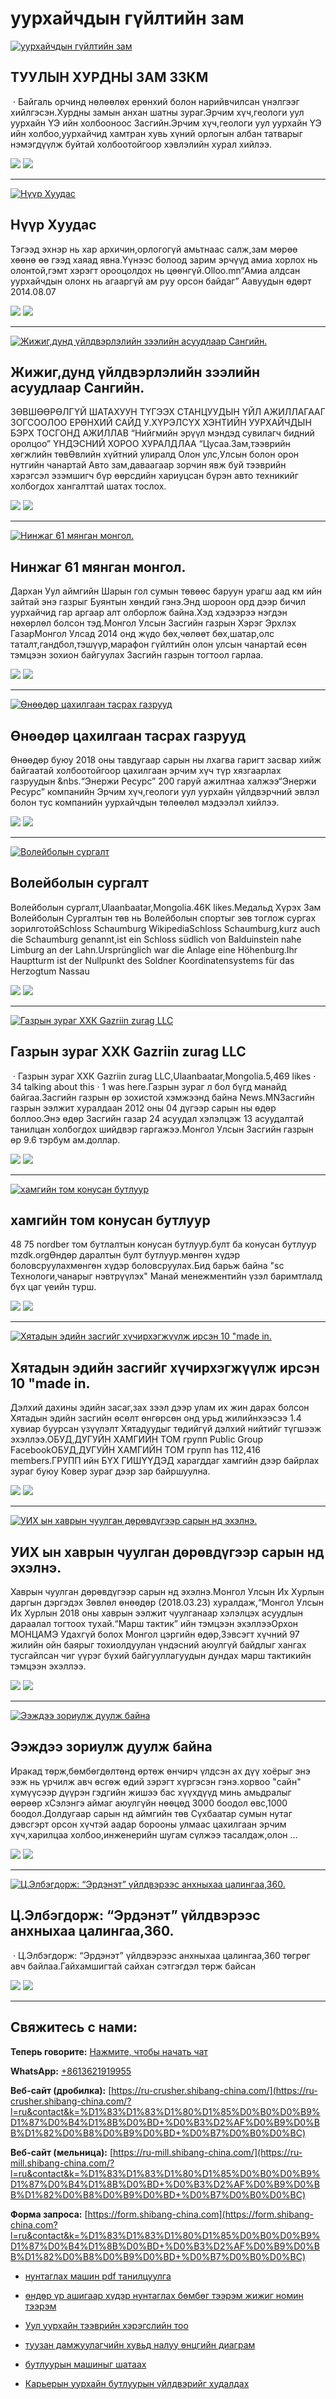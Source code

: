# уурхайчдын гүйлтийн зам

<a href="https://swt.shibang-china.com/?l=ru&img&k=%D1%83%D1%83%D1%80%D1%85%D0%B0%D0%B9%D1%87%D0%B4%D1%8B%D0%BD+%D0%B3%D2%AF%D0%B9%D0%BB%D1%82%D0%B8%D0%B9%D0%BD+%D0%B7%D0%B0%D0%BC" target="_blank">![уурхайчдын гүйлтийн зам](http://static.shibang-china.com/all-800x300/438.jpg)</a>

## ТУУЛЫН ХУРДНЫ ЗАМ 33КМ
&nbsp;&#0183;&#32;Байгаль орчинд нөлөөлөх ерөнхий болон нарийвчилсан үнэлгээг хийлгэсэн.Хурдны замын анхан шатны зураг.Эрчим хүч,геологи уул уурхайн ҮЭ ийн холбооноос Засгийн.Эрчим хүч,геологи уул уурхайн ҮЭ ийн холбоо,уурхайчид хамтран хувь хүний орлогын албан татварыг нэмэгдүүлж буйтай холбоотойгоор хэвлэлийн хурал хийлээ.


<a href="https://whatsapp.shibangsoft.com/WhatsApp.php" target="_blank" title="WhatsApp">![](http://static.shibang-china.com/icon/whatsapp.png)</a> <a href="https://swt.shibang-china.com/?l=ru&icon&k=%D1%83%D1%83%D1%80%D1%85%D0%B0%D0%B9%D1%87%D0%B4%D1%8B%D0%BD+%D0%B3%D2%AF%D0%B9%D0%BB%D1%82%D0%B8%D0%B9%D0%BD+%D0%B7%D0%B0%D0%BC" target="_blank">![](http://static.shibang-china.com/icon/chat-ru.png)</a>

---

<a href="https://swt.shibang-china.com/?l=ru&img&k=%D1%83%D1%83%D1%80%D1%85%D0%B0%D0%B9%D1%87%D0%B4%D1%8B%D0%BD+%D0%B3%D2%AF%D0%B9%D0%BB%D1%82%D0%B8%D0%B9%D0%BD+%D0%B7%D0%B0%D0%BC" target="_blank">![Нүүр Хуудас](http://static.shibang-china.com/all-800x300/1020.jpg)</a>

## Нүүр Хуудас
Тэгээд эхнэр нь хар архичин,орлогогүй амьтнаас салж,зам мөрөө хөөнө өө гээд хаяад явна.Үүнээс болоод зарим эрчүүд амиа хорлох нь олонтой,гэмт хэрэгт орооцолдох нь цөөнгүй.Olloo.mn“Амиа алдсан уурхайчдын олонх нь агааргүй ам руу орсон байдаг” Аавуудын өдөрт 2014.08.07


<a href="https://whatsapp.shibangsoft.com/WhatsApp.php" target="_blank" title="WhatsApp">![](http://static.shibang-china.com/icon/whatsapp.png)</a> <a href="https://swt.shibang-china.com/?l=ru&icon&k=%D1%83%D1%83%D1%80%D1%85%D0%B0%D0%B9%D1%87%D0%B4%D1%8B%D0%BD+%D0%B3%D2%AF%D0%B9%D0%BB%D1%82%D0%B8%D0%B9%D0%BD+%D0%B7%D0%B0%D0%BC" target="_blank">![](http://static.shibang-china.com/icon/chat-ru.png)</a>

---

<a href="https://swt.shibang-china.com/?l=ru&img&k=%D1%83%D1%83%D1%80%D1%85%D0%B0%D0%B9%D1%87%D0%B4%D1%8B%D0%BD+%D0%B3%D2%AF%D0%B9%D0%BB%D1%82%D0%B8%D0%B9%D0%BD+%D0%B7%D0%B0%D0%BC" target="_blank">![Жижиг,дунд үйлдвэрлэлийн зээлийн асуудлаар Сангийн.](http://static.shibang-china.com/all-800x300/1332.jpg)</a>

## Жижиг,дунд үйлдвэрлэлийн зээлийн асуудлаар Сангийн.
ЗӨВШӨӨРӨЛГҮЙ ШАТАХУУН ТҮГЭЭХ СТАНЦУУДЫН ҮЙЛ АЖИЛЛАГААГ ЗОГСООЛОО ЕРӨНХИЙ САЙД У.ХҮРЭЛСҮХ ХЭНТИЙН УУРХАЙЧДЫН БЭРХ ТОСГОНД АЖИЛЛАВ “Нийгмийн эрүүл мэндэд сувилагч бидний оролцоо” ҮНДЭСНИЙ ХОРОО ХУРАЛДЛАА “Цусаа.Зам,тээврийн хөгжлийн төвӨвлийн хүйтний улиралд Олон улс,Улсын болон орон нутгийн чанартай Авто зам,даваагаар зорчин явж буй тээврийн хэрэгсэл эзэмшигч бүр өөрсдийн хариуцсан бүрэн авто техникийг холбогдох хангалттай шатах тослох.


<a href="https://whatsapp.shibangsoft.com/WhatsApp.php" target="_blank" title="WhatsApp">![](http://static.shibang-china.com/icon/whatsapp.png)</a> <a href="https://swt.shibang-china.com/?l=ru&icon&k=%D1%83%D1%83%D1%80%D1%85%D0%B0%D0%B9%D1%87%D0%B4%D1%8B%D0%BD+%D0%B3%D2%AF%D0%B9%D0%BB%D1%82%D0%B8%D0%B9%D0%BD+%D0%B7%D0%B0%D0%BC" target="_blank">![](http://static.shibang-china.com/icon/chat-ru.png)</a>

---

<a href="https://swt.shibang-china.com/?l=ru&img&k=%D1%83%D1%83%D1%80%D1%85%D0%B0%D0%B9%D1%87%D0%B4%D1%8B%D0%BD+%D0%B3%D2%AF%D0%B9%D0%BB%D1%82%D0%B8%D0%B9%D0%BD+%D0%B7%D0%B0%D0%BC" target="_blank">![Нинжаг 61 мянган монгол.](http://static.shibang-china.com/all-800x300/1404.jpg)</a>

## Нинжаг 61 мянган монгол.
Дархан Уул аймгийн Шарын гол сумын төвөөс баруун урагш аад км ийн зайтай энэ газрыг Буянтын хөндий гэнэ.Энд шороон орд дээр бичил уурхайчид гар аргаар алт олборлож байна.Хэд хэдээрээ нэгдэн нөхөрлөл болсон тэд.Монгол Улсын Засгийн газрын Хэрэг Эрхлэх ГазарМонгол Улсад 2014 онд жүдо бөх,чөлөөт бөх,шатар,олс таталт,гандбол,тэшүүр,марафон гүйлтийн олон улсын чанартай есөн тэмцээн зохион байгуулах Засгийн газрын тогтоол гарлаа.


<a href="https://whatsapp.shibangsoft.com/WhatsApp.php" target="_blank" title="WhatsApp">![](http://static.shibang-china.com/icon/whatsapp.png)</a> <a href="https://swt.shibang-china.com/?l=ru&icon&k=%D1%83%D1%83%D1%80%D1%85%D0%B0%D0%B9%D1%87%D0%B4%D1%8B%D0%BD+%D0%B3%D2%AF%D0%B9%D0%BB%D1%82%D0%B8%D0%B9%D0%BD+%D0%B7%D0%B0%D0%BC" target="_blank">![](http://static.shibang-china.com/icon/chat-ru.png)</a>

---

<a href="https://swt.shibang-china.com/?l=ru&img&k=%D1%83%D1%83%D1%80%D1%85%D0%B0%D0%B9%D1%87%D0%B4%D1%8B%D0%BD+%D0%B3%D2%AF%D0%B9%D0%BB%D1%82%D0%B8%D0%B9%D0%BD+%D0%B7%D0%B0%D0%BC" target="_blank">![Өнөөдөр цахилгаан тасрах газрууд](http://static.shibang-china.com/all-800x300/190.jpg)</a>

## Өнөөдөр цахилгаан тасрах газрууд
Өнөөдөр буюу 2018 оны тавдугаар сарын ны лхагва гаригт засвар хийж байгаатай холбоотойгоор цахилгаан эрчим хүч түр хязгаарлах газруудын &amp;nbs.“Энержи Ресурс” 200 гаруй ажилтнаа халжээ“Энержи Ресурс” компанийн Эрчим хүч,геологи уул уурхайн үйлдвэрчний эвлэл болон тус компанийн уурхайчдын төлөөлөл мэдээлэл хийлээ.


<a href="https://whatsapp.shibangsoft.com/WhatsApp.php" target="_blank" title="WhatsApp">![](http://static.shibang-china.com/icon/whatsapp.png)</a> <a href="https://swt.shibang-china.com/?l=ru&icon&k=%D1%83%D1%83%D1%80%D1%85%D0%B0%D0%B9%D1%87%D0%B4%D1%8B%D0%BD+%D0%B3%D2%AF%D0%B9%D0%BB%D1%82%D0%B8%D0%B9%D0%BD+%D0%B7%D0%B0%D0%BC" target="_blank">![](http://static.shibang-china.com/icon/chat-ru.png)</a>

---

<a href="https://swt.shibang-china.com/?l=ru&img&k=%D1%83%D1%83%D1%80%D1%85%D0%B0%D0%B9%D1%87%D0%B4%D1%8B%D0%BD+%D0%B3%D2%AF%D0%B9%D0%BB%D1%82%D0%B8%D0%B9%D0%BD+%D0%B7%D0%B0%D0%BC" target="_blank">![Волейболын сургалт](http://static.shibang-china.com/all-800x300/907.jpg)</a>

## Волейболын сургалт
Волейболын сургалт,Ulaanbaatar,Mongolia.46K likes.Медальд Хүрэх Зам Волейболын Сургалтын төв нь Волейболын спортыг зөв тоглож сургах зорилготойSchloss Schaumburg WikipediaSchloss Schaumburg,kurz auch die Schaumburg genannt,ist ein Schloss s&#252;dlich von Balduinstein nahe Limburg an der Lahn.Urspr&#252;nglich war die Anlage eine H&#246;henburg.Ihr Hauptturm ist der Nullpunkt des Soldner Koordinatensystems f&#252;r das Herzogtum Nassau


<a href="https://whatsapp.shibangsoft.com/WhatsApp.php" target="_blank" title="WhatsApp">![](http://static.shibang-china.com/icon/whatsapp.png)</a> <a href="https://swt.shibang-china.com/?l=ru&icon&k=%D1%83%D1%83%D1%80%D1%85%D0%B0%D0%B9%D1%87%D0%B4%D1%8B%D0%BD+%D0%B3%D2%AF%D0%B9%D0%BB%D1%82%D0%B8%D0%B9%D0%BD+%D0%B7%D0%B0%D0%BC" target="_blank">![](http://static.shibang-china.com/icon/chat-ru.png)</a>

---

<a href="https://swt.shibang-china.com/?l=ru&img&k=%D1%83%D1%83%D1%80%D1%85%D0%B0%D0%B9%D1%87%D0%B4%D1%8B%D0%BD+%D0%B3%D2%AF%D0%B9%D0%BB%D1%82%D0%B8%D0%B9%D0%BD+%D0%B7%D0%B0%D0%BC" target="_blank">![Газрын зураг ХХК Gazriin zurag LLC](http://static.shibang-china.com/all-800x300/451.jpg)</a>

## Газрын зураг ХХК Gazriin zurag LLC
&nbsp;&#0183;&#32;Газрын зураг ХХК Gazriin zurag LLC,Ulaanbaatar,Mongolia.5,469 likes &#183; 34 talking about this &#183; 1 was here.Газрын зураг л бол бүгд манайд байгаа.Засгийн газрын өр зохистой хэмжээнд байна News.MNЗасгийн газрын ээлжит хуралдаан 2012 оны 04 дүгээр сарын ны өдөр боллоо.Энэ өдөр Засгийн газар 24 асуудал хэлэлцэж 13 асуудалтай танилцан холбогдох шийдвэр гаргажээ.Монгол Улсын Засгийн газрын өр 9.6 тэрбум ам.доллар.


<a href="https://whatsapp.shibangsoft.com/WhatsApp.php" target="_blank" title="WhatsApp">![](http://static.shibang-china.com/icon/whatsapp.png)</a> <a href="https://swt.shibang-china.com/?l=ru&icon&k=%D1%83%D1%83%D1%80%D1%85%D0%B0%D0%B9%D1%87%D0%B4%D1%8B%D0%BD+%D0%B3%D2%AF%D0%B9%D0%BB%D1%82%D0%B8%D0%B9%D0%BD+%D0%B7%D0%B0%D0%BC" target="_blank">![](http://static.shibang-china.com/icon/chat-ru.png)</a>

---

<a href="https://swt.shibang-china.com/?l=ru&img&k=%D1%83%D1%83%D1%80%D1%85%D0%B0%D0%B9%D1%87%D0%B4%D1%8B%D0%BD+%D0%B3%D2%AF%D0%B9%D0%BB%D1%82%D0%B8%D0%B9%D0%BD+%D0%B7%D0%B0%D0%BC" target="_blank">![хамгийн том конусан бутлуур](http://static.shibang-china.com/all-800x300/609.jpg)</a>

## хамгийн том конусан бутлуур
48 75 nordber том бутлалтын конусан бутлуур.булт ба конусан бутлуур mzdk.orgӨндөр даралтын булт бутлуур.мөнгөн хүдэр боловсруулахмөнгөн хүдэр боловсруулах.Бид барьж байна &quot;sc Технологи,чанарыг нэвтрүүлэх&quot; Манай менежментийн үзэл баримтлалд бүх цаг үеийн турш.


<a href="https://whatsapp.shibangsoft.com/WhatsApp.php" target="_blank" title="WhatsApp">![](http://static.shibang-china.com/icon/whatsapp.png)</a> <a href="https://swt.shibang-china.com/?l=ru&icon&k=%D1%83%D1%83%D1%80%D1%85%D0%B0%D0%B9%D1%87%D0%B4%D1%8B%D0%BD+%D0%B3%D2%AF%D0%B9%D0%BB%D1%82%D0%B8%D0%B9%D0%BD+%D0%B7%D0%B0%D0%BC" target="_blank">![](http://static.shibang-china.com/icon/chat-ru.png)</a>

---

<a href="https://swt.shibang-china.com/?l=ru&img&k=%D1%83%D1%83%D1%80%D1%85%D0%B0%D0%B9%D1%87%D0%B4%D1%8B%D0%BD+%D0%B3%D2%AF%D0%B9%D0%BB%D1%82%D0%B8%D0%B9%D0%BD+%D0%B7%D0%B0%D0%BC" target="_blank">![Хятадын эдийн засгийг хүчирхэгжүүлж ирсэн 10 &quot;made in.](http://static.shibang-china.com/all-800x300/192.jpg)</a>

## Хятадын эдийн засгийг хүчирхэгжүүлж ирсэн 10 &quot;made in.
Дэлхий дахины эдийн засаг,зах зээл дээр улам их жин дарах болсон Хятадын эдийн засгийн өсөлт өнгөрсөн онд урьд жилийнхээсээ 1.4 хувиар буурсан үзүүлэлт Хятадуудыг төдийгүй дэлхий нийтийг түгшээж эхэллээ.ОБУД,ДУГУЙН ХАМГИЙН ТОМ групп Public Group FacebookОБУД,ДУГУЙН ХАМГИЙН ТОМ групп has 112,416 members.ГРУПП ийн БҮХ ГИШҮҮДЭД харагддаг хамгийн дээр байрлах зураг буюу Ковер зураг дээр зар байршуулна.


<a href="https://whatsapp.shibangsoft.com/WhatsApp.php" target="_blank" title="WhatsApp">![](http://static.shibang-china.com/icon/whatsapp.png)</a> <a href="https://swt.shibang-china.com/?l=ru&icon&k=%D1%83%D1%83%D1%80%D1%85%D0%B0%D0%B9%D1%87%D0%B4%D1%8B%D0%BD+%D0%B3%D2%AF%D0%B9%D0%BB%D1%82%D0%B8%D0%B9%D0%BD+%D0%B7%D0%B0%D0%BC" target="_blank">![](http://static.shibang-china.com/icon/chat-ru.png)</a>

---

<a href="https://swt.shibang-china.com/?l=ru&img&k=%D1%83%D1%83%D1%80%D1%85%D0%B0%D0%B9%D1%87%D0%B4%D1%8B%D0%BD+%D0%B3%D2%AF%D0%B9%D0%BB%D1%82%D0%B8%D0%B9%D0%BD+%D0%B7%D0%B0%D0%BC" target="_blank">![УИХ ын хаврын чуулган дөрөвдүгээр сарын нд эхэлнэ.](http://static.shibang-china.com/all-800x300/1062.jpg)</a>

## УИХ ын хаврын чуулган дөрөвдүгээр сарын нд эхэлнэ.
Хаврын чуулган дөрөвдүгээр сарын нд эхэлнэ.Монгол Улсын Их Хурлын даргын дэргэдэх Зөвлөл өнөөдөр (2018.03.23) хуралдаж,“Монгол Улсын Их Хурлын 2018 оны хаврын ээлжит чуулганаар хэлэлцэх асуудлын дараалал тогтоох тухай.“Марш тактик” ийн тэмцээн эхэллээОрхон МОНЦАМЭ Удахгүй болох Монгол цэргийн өдөр,Зэвсэгт хүчний 97 жилийн ойн баярыг тохиолдуулан үндэсний аюулгүй байдлыг хангах тусгайлсан чиг үүрэг бүхий байгууллагуудын дундах марш тактикийн тэмцээн эхэллээ.


<a href="https://whatsapp.shibangsoft.com/WhatsApp.php" target="_blank" title="WhatsApp">![](http://static.shibang-china.com/icon/whatsapp.png)</a> <a href="https://swt.shibang-china.com/?l=ru&icon&k=%D1%83%D1%83%D1%80%D1%85%D0%B0%D0%B9%D1%87%D0%B4%D1%8B%D0%BD+%D0%B3%D2%AF%D0%B9%D0%BB%D1%82%D0%B8%D0%B9%D0%BD+%D0%B7%D0%B0%D0%BC" target="_blank">![](http://static.shibang-china.com/icon/chat-ru.png)</a>

---

<a href="https://swt.shibang-china.com/?l=ru&img&k=%D1%83%D1%83%D1%80%D1%85%D0%B0%D0%B9%D1%87%D0%B4%D1%8B%D0%BD+%D0%B3%D2%AF%D0%B9%D0%BB%D1%82%D0%B8%D0%B9%D0%BD+%D0%B7%D0%B0%D0%BC" target="_blank">![Ээждээ зориулж дуулж байна](http://static.shibang-china.com/all-800x300/318.jpg)</a>

## Ээждээ зориулж дуулж байна
Иракад төрж,бөмбөгдөлтөнд өртөж өнчирч үлдсэн ах дүү хоёрыг энэ ээж нь үрчилж авч өсгөж өдий зэрэгт хүргэсэн гэнэ.хорвоо &quot;сайн&quot; хүмүүсээр дүүрэн гэдгийн жишээ бас хүүхдүүд минь амьдралыг өөрөөр хСэлэнгэ аймаг аюулгүйн нөөцөд 3000 боодол өвс,1000 боодол.Долдугаар сарын нд аймгийн төв Сүхбаатар сумын нутаг дэвсгэрт орсон хүчтэй аадар борооны улмаас цахилгаан эрчим хүч,харилцаа холбоо,инженерийн шугам сүлжээ тасалдаж,олон …


<a href="https://whatsapp.shibangsoft.com/WhatsApp.php" target="_blank" title="WhatsApp">![](http://static.shibang-china.com/icon/whatsapp.png)</a> <a href="https://swt.shibang-china.com/?l=ru&icon&k=%D1%83%D1%83%D1%80%D1%85%D0%B0%D0%B9%D1%87%D0%B4%D1%8B%D0%BD+%D0%B3%D2%AF%D0%B9%D0%BB%D1%82%D0%B8%D0%B9%D0%BD+%D0%B7%D0%B0%D0%BC" target="_blank">![](http://static.shibang-china.com/icon/chat-ru.png)</a>

---

<a href="https://swt.shibang-china.com/?l=ru&img&k=%D1%83%D1%83%D1%80%D1%85%D0%B0%D0%B9%D1%87%D0%B4%D1%8B%D0%BD+%D0%B3%D2%AF%D0%B9%D0%BB%D1%82%D0%B8%D0%B9%D0%BD+%D0%B7%D0%B0%D0%BC" target="_blank">![Ц.Элбэгдорж: “Эрдэнэт” үйлдвэрээс анхныхаа цалингаа,360.](http://static.shibang-china.com/all-800x300/1055.jpg)</a>

## Ц.Элбэгдорж: “Эрдэнэт” үйлдвэрээс анхныхаа цалингаа,360.
&nbsp;&#0183;&#32;Ц.Элбэгдорж: “Эрдэнэт” үйлдвэрээс анхныхаа цалингаа,360 төгрөг авч байлаа.Гайхамшигтай сайхан сэтгэгдэл төрж байсан

<a href="https://whatsapp.shibangsoft.com/WhatsApp.php" target="_blank" title="WhatsApp">![](http://static.shibang-china.com/icon/whatsapp.png)</a> <a href="https://swt.shibang-china.com/?l=ru&icon&k=%D1%83%D1%83%D1%80%D1%85%D0%B0%D0%B9%D1%87%D0%B4%D1%8B%D0%BD+%D0%B3%D2%AF%D0%B9%D0%BB%D1%82%D0%B8%D0%B9%D0%BD+%D0%B7%D0%B0%D0%BC" target="_blank">![](http://static.shibang-china.com/icon/chat-ru.png)</a>

---
## Свяжитесь с нами:

**Теперь говорите:** [Нажмите, чтобы начать чат](https://swt.shibang-china.com?l=ru&contact&k=%D1%83%D1%83%D1%80%D1%85%D0%B0%D0%B9%D1%87%D0%B4%D1%8B%D0%BD+%D0%B3%D2%AF%D0%B9%D0%BB%D1%82%D0%B8%D0%B9%D0%BD+%D0%B7%D0%B0%D0%BC)

**WhatsApp:**  [+8613621919955](https://whatsapp.shibangsoft.com/WhatsApp.php)

**Веб-сайт (дробилка):** [https://ru-crusher.shibang-china.com/](https://ru-crusher.shibang-china.com/?l=ru&contact&k=%D1%83%D1%83%D1%80%D1%85%D0%B0%D0%B9%D1%87%D0%B4%D1%8B%D0%BD+%D0%B3%D2%AF%D0%B9%D0%BB%D1%82%D0%B8%D0%B9%D0%BD+%D0%B7%D0%B0%D0%BC)

**Веб-сайт (мельница):** [https://ru-mill.shibang-china.com/](https://ru-mill.shibang-china.com/?l=ru&contact&k=%D1%83%D1%83%D1%80%D1%85%D0%B0%D0%B9%D1%87%D0%B4%D1%8B%D0%BD+%D0%B3%D2%AF%D0%B9%D0%BB%D1%82%D0%B8%D0%B9%D0%BD+%D0%B7%D0%B0%D0%BC)

**Форма запроса:** [https://form.shibang-china.com](https://form.shibang-china.com?l=ru&contact&k=%D1%83%D1%83%D1%80%D1%85%D0%B0%D0%B9%D1%87%D0%B4%D1%8B%D0%BD+%D0%B3%D2%AF%D0%B9%D0%BB%D1%82%D0%B8%D0%B9%D0%BD+%D0%B7%D0%B0%D0%BC)

* [нунтаглах машин pdf танилцуулга](../129/%D0%BD%D1%83%D0%BD%D1%82%D0%B0%D0%B3%D0%BB%D0%B0%D1%85%20%D0%BC%D0%B0%D1%88%D0%B8%D0%BD%20pdf%20%D1%82%D0%B0%D0%BD%D0%B8%D0%BB%D1%86%D1%83%D1%83%D0%BB%D0%B3%D0%B0.md)

* [өндөр үр ашигаар хүдэр нунтаглах бөмбөг тээрэм жижиг номин тээрэм](../129/%D3%A9%D0%BD%D0%B4%D3%A9%D1%80%20%D2%AF%D1%80%20%D0%B0%D1%88%D0%B8%D0%B3%D0%B0%D0%B0%D1%80%20%D1%85%D2%AF%D0%B4%D1%8D%D1%80%20%D0%BD%D1%83%D0%BD%D1%82%D0%B0%D0%B3%D0%BB%D0%B0%D1%85%20%D0%B1%D3%A9%D0%BC%D0%B1%D3%A9%D0%B3%20%D1%82%D1%8D%D1%8D%D1%80%D1%8D%D0%BC%20%D0%B6%D0%B8%D0%B6%D0%B8%D0%B3%20%D0%BD%D0%BE%D0%BC%D0%B8%D0%BD%20%D1%82%D1%8D%D1%8D%D1%80%D1%8D%D0%BC.md)

* [Уул уурхайн тээврийн хэрэгслийн тоо](../127/%D0%A3%D1%83%D0%BB%20%D1%83%D1%83%D1%80%D1%85%D0%B0%D0%B9%D0%BD%20%D1%82%D1%8D%D1%8D%D0%B2%D1%80%D0%B8%D0%B9%D0%BD%20%D1%85%D1%8D%D1%80%D1%8D%D0%B3%D1%81%D0%BB%D0%B8%D0%B9%D0%BD%20%D1%82%D0%BE%D0%BE.md)

* [туузан дамжуулагчийн хувьд налуу өнцгийн диаграм](../129/%D1%82%D1%83%D1%83%D0%B7%D0%B0%D0%BD%20%D0%B4%D0%B0%D0%BC%D0%B6%D1%83%D1%83%D0%BB%D0%B0%D0%B3%D1%87%D0%B8%D0%B9%D0%BD%20%D1%85%D1%83%D0%B2%D1%8C%D0%B4%20%D0%BD%D0%B0%D0%BB%D1%83%D1%83%20%D3%A9%D0%BD%D1%86%D0%B3%D0%B8%D0%B9%D0%BD%20%D0%B4%D0%B8%D0%B0%D0%B3%D1%80%D0%B0%D0%BC.md)

* [бутлуурын машиныг шатаах](../129/%D0%B1%D1%83%D1%82%D0%BB%D1%83%D1%83%D1%80%D1%8B%D0%BD%20%D0%BC%D0%B0%D1%88%D0%B8%D0%BD%D1%8B%D0%B3%20%D1%88%D0%B0%D1%82%D0%B0%D0%B0%D1%85.md)

* [Карьерын уурхайн бутлуурын үйлдвэрийг худалдах](../128/%D0%9A%D0%B0%D1%80%D1%8C%D0%B5%D1%80%D1%8B%D0%BD%20%D1%83%D1%83%D1%80%D1%85%D0%B0%D0%B9%D0%BD%20%D0%B1%D1%83%D1%82%D0%BB%D1%83%D1%83%D1%80%D1%8B%D0%BD%20%D2%AF%D0%B9%D0%BB%D0%B4%D0%B2%D1%8D%D1%80%D0%B8%D0%B9%D0%B3%20%D1%85%D1%83%D0%B4%D0%B0%D0%BB%D0%B4%D0%B0%D1%85.md)